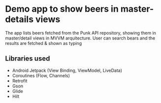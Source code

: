 
Demo app to show beers in master-details views
====================================================

The app lists beers fetched from the Punk API repository, showing them in master/detail views in MVVM arquitecture.
User can search bears and the results are fetched & shown as typing

## Libraries used
- Android Jetpack (View Binding, ViewModel, LiveData)
- Coroutines (Flow, Channels)
- Retrofit
- Gson
- Glide
- Hilt